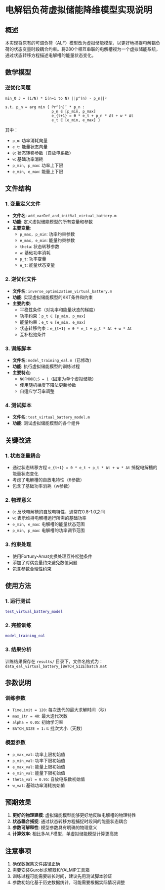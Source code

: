 # 电解铝负荷虚拟储能降维模型实现说明

## 概述

本实现将原有的可调负荷（ALF）模型改为虚拟储能模型，以更好地捕捉电解铝负荷的状态变量时段耦合约束。将280个相互串联的电解槽视为一个虚拟储能系统，通过状态转移方程描述电解槽的能量状态变化。

## 数学模型

### 逆优化问题

```
min_Θ J = (1/N) * Σ(n=1 to N) ||p^(n) - p_n||²

s.t. p_n = arg min { Pr^(n)ᵀ * p_n : 
                     p_n ∈ [p_min, p_max]
                     e_{t+1} = θ * e_t + p_n * Δt + w * Δt
                     e_t ∈ [e_min, e_max] }
```

其中：
- `p_n`: 功率消耗向量
- `e_t`: 能量状态向量
- `θ`: 状态转移参数（自放电系数）
- `w`: 基础功率消耗
- `p_min, p_max`: 功率上下限
- `e_min, e_max`: 能量上下限

## 文件结构

### 1. 变量定义文件
- **文件名**: `add_varDef_and_initVal_virtual_battery.m`
- **功能**: 定义虚拟储能模型的所有变量和参数
- **主要变量**:
  - `p_max, p_min`: 功率约束参数
  - `e_max, e_min`: 能量约束参数
  - `theta`: 状态转移参数
  - `w`: 基础功率消耗
  - `p_t`: 功率变量
  - `e_t`: 能量状态变量

### 2. 逆优化文件
- **文件名**: `inverse_optimization_virtual_battery.m`
- **功能**: 实现虚拟储能模型的KKT条件和约束
- **主要约束**:
  - 平稳性条件（对功率和能量状态的梯度）
  - 功率约束：`p_t ∈ [p_min, p_max]`
  - 能量约束：`e_t ∈ [e_min, e_max]`
  - 状态转移约束：`e_{t+1} = θ * e_t + p_t * Δt + w * Δt`
  - 互补松弛条件

### 3. 训练脚本
- **文件名**: `model_training_eal.m`（已修改）
- **功能**: 执行虚拟储能模型的训练过程
- **主要特点**:
  - `NOFMODELS = 1`（固定为单个虚拟储能）
  - 使用随机梯度下降法更新参数
  - 自适应学习率调整

### 4. 测试脚本
- **文件名**: `test_virtual_battery_model.m`
- **功能**: 测试虚拟储能模型的各个组件

## 关键改进

### 1. 状态变量耦合
- 通过状态转移方程 `e_{t+1} = θ * e_t + p_t * Δt + w * Δt` 捕捉电解槽的能量状态变化
- 考虑了电解槽的自放电特性（θ参数）
- 包含了基础功率消耗（w参数）

### 2. 物理意义
- `θ`: 反映电解槽的自放电特性，通常在0.8-1.0之间
- `w`: 表示维持电解槽运行所需的基础功率
- `e_min, e_max`: 电解槽的能量状态范围
- `p_min, p_max`: 电解槽的功率调节范围

### 3. 约束处理
- 使用Fortuny-Amat变换处理互补松弛条件
- 添加了对偶变量约束避免数值问题
- 包含参数合理性约束

## 使用方法

### 1. 运行测试
```matlab
test_virtual_battery_model
```

### 2. 完整训练
```matlab
model_training_eal
```

### 3. 结果分析
训练结果保存在 `results/` 目录下，文件名格式为：
`data_eal_virtual_battery_[BATCH_SIZE]batch.mat`

## 参数说明

### 训练参数
- `TimeLimit = 120`: 每次迭代的最大求解时间（秒）
- `max_itr = 40`: 最大迭代次数
- `alpha = 0.05`: 初始学习率
- `BATCH_SIZE = 1:4`: 批次大小（天数）

### 模型参数
- `p_max_val`: 功率上限初始值
- `p_min_val`: 功率下限初始值
- `e_max_val`: 能量上限初始值
- `e_min_val`: 能量下限初始值
- `theta_val = 0.95`: 自放电系数初始值
- `w_val`: 基础功率消耗初始值

## 预期效果

1. **更好的物理建模**: 虚拟储能模型能够更好地反映电解槽的物理特性
2. **状态耦合捕捉**: 通过状态转移方程捕捉时段间的能量状态耦合
3. **参数可解释性**: 模型参数具有明确的物理意义
4. **计算效率**: 相比多ALF模型，单虚拟储能模型计算更高效

## 注意事项

1. 确保数据集文件路径正确
2. 需要安装Gurobi求解器和YALMIP工具箱
3. 训练过程可能需要较长时间，建议先用测试脚本验证
4. 参数初始化基于历史数据统计，可能需要根据实际情况调整
